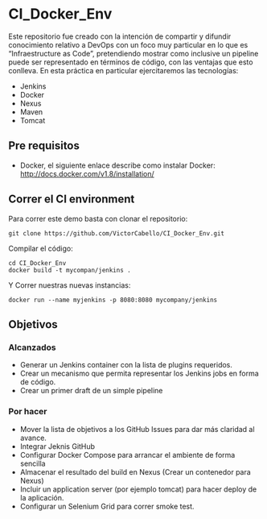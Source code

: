 # CI_Docker_Env
Este repositorio fue creado con la intención de compartir y  difundir conocimiento relativo a DevOps con un foco muy particular en lo que es “Infraestructure as  Code”, pretendiendo mostrar como inclusive un pipeline  puede ser representado en términos de código, con las ventajas que esto conlleva. 
En esta práctica en particular ejercitaremos las tecnologías:
* Jenkins
* Docker
* Nexus
* Maven
* Tomcat

## Pre requisitos

* Docker, el siguiente enlace describe como instalar Docker: http://docs.docker.com/v1.8/installation/

## Correr el CI environment
Para correr este demo basta con clonar el repositorio:
```
git clone https://github.com/VictorCabello/CI_Docker_Env.git
```

Compilar el código:
```
cd CI_Docker_Env
docker build -t mycompan/jenkins .
```

Y Correr nuestras nuevas instancias:
```
docker run --name myjenkins -p 8080:8080 mycompany/jenkins
```


## Objetivos

### Alcanzados

* Generar un Jenkins container con la lista de plugins requeridos.
* Crear un mecanismo que permita representar los Jenkins jobs en forma de código.
* Crear un primer draft de un simple pipeline

### Por hacer

* Mover la lista de objetivos a los GitHub Issues para dar más claridad al avance.
* Integrar Jeknis GitHub
* Configurar Docker Compose para arrancar el ambiente de forma sencilla
* Almacenar el resultado del build en Nexus (Crear un contenedor para Nexus)
* Incluir un application server (por ejemplo tomcat) para hacer deploy de la aplicación.
* Configurar un Selenium Grid para correr smoke test.


